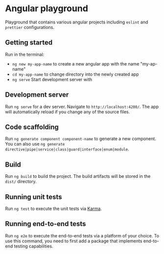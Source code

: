 # Angular playground

Playground that contains various angular projects including `eslint` and `prettier` configurations.

## Getting started

Run in the terminal:

- `ng new my-app-name` to create a new angular app with the name "my-ap-name"
- `cd my-app-name` to change directory into the newly created app
- `ng serve` Start development server with

## Development server

Run `ng serve` for a dev server. Navigate to `http://localhost:4200/`. The app will automatically reload if you change any of the source files.

## Code scaffolding

Run `ng generate component component-name` to generate a new component. You can also use `ng generate directive|pipe|service|class|guard|interface|enum|module`.

## Build

Run `ng build` to build the project. The build artifacts will be stored in the `dist/` directory.

## Running unit tests

Run `ng test` to execute the unit tests via [Karma](https://karma-runner.github.io).

## Running end-to-end tests

Run `ng e2e` to execute the end-to-end tests via a platform of your choice. To use this command, you need to first add a package that implements end-to-end testing capabilities.
